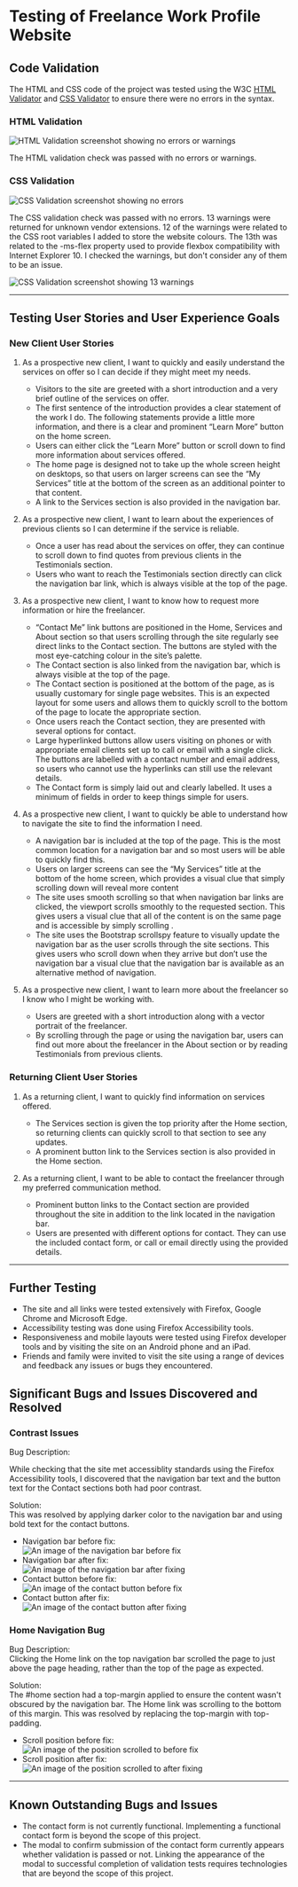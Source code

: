 # Testing of Freelance Work Profile Website

## Code Validation

The HTML and CSS code of the project was tested using the W3C [HTML Validator](https://validator.w3.org/nu/) and [CSS Validator](https://jigsaw.w3.org/css-validator/validator) to ensure there were no errors in the syntax. 

### HTML Validation

![HTML Validation screenshot showing no errors or warnings](documentation/testing-images/html-validation-pass.jpg)

The HTML validation check was passed with no errors or warnings.

### CSS Validation

![CSS Validation screenshot showing no errors](documentation/testing-images/css-validation-pass.jpg)

The CSS validation check was passed with no errors. 13 warnings were returned for unknown vendor extensions. 12 of the warnings were related to the CSS root variables I added to store the website colours. The 13th was related to the -ms-flex property used to provide flexbox compatibility with Internet Explorer 10. I checked the warnings, but don't consider any of them to be an issue.

![CSS Validation screenshot showing 13 warnings](documentation/testing-images/css-validation-warnings.jpg)

***

## Testing User Stories and User Experience Goals

### New Client User Stories

1. As a prospective new client, I want to quickly and easily understand the services on offer so I can decide if they might meet my needs.

    * Visitors to the site are greeted with a short introduction and a very brief outline of the services on offer.
    * The first sentence of the introduction provides a clear statement of the work I do. The following statements provide a little more information, and there is a clear and prominent “Learn More” button on the home screen.
    * Users can either click the “Learn More” button or scroll down to find more information about services offered.
    * The home page is designed not to take up the whole screen height on desktops, so that users on larger screens can see the “My Services” title at the bottom of the screen as an additional pointer to that content.
    * A link to the Services section is also provided in the navigation bar. 
2. As a prospective new client, I want to learn about the experiences of previous clients so I can determine if the service is reliable.

    * Once a user has read about the services on offer, they can continue to scroll down to find quotes from previous clients in the Testimonials section.
    * Users who want to reach the Testimonials section directly can click the navigation bar link, which is always visible at the top of the page.
3. As a prospective new client, I want to know how to request more information or hire the freelancer.

    * “Contact Me” link buttons are positioned in the Home, Services and About section so that users scrolling through the site regularly see direct links to the Contact section. The buttons are styled with the most eye-catching colour in the site’s palette.
    * The Contact section is also linked from the navigation bar, which is always visible at the top of the page.
    * The Contact section is positioned at the bottom of the page, as is usually customary for single page websites. This is an expected layout for some users and allows them to quickly scroll to the bottom of the page to locate the appropriate section.
    * Once users reach the Contact section, they are presented with several options for contact. 
    * Large hyperlinked buttons allow users visiting on phones or with appropriate email clients set up to call or email with a single click. The buttons are labelled with a contact number and email address, so users who cannot use the hyperlinks can still use the relevant details.
    * The Contact form is simply laid out and clearly labelled. It uses a minimum of fields in order to keep things simple for users.
4. As a prospective new client, I want to quickly be able to understand how to navigate the site to find the information I need.

    * A navigation bar is included at the top of the page. This is the most common location for a navigation bar and so most users will be able to quickly find this.
    * Users on larger screens can see the “My Services” title at the bottom of the home screen, which provides a visual clue that simply scrolling down will reveal more content
    * The site uses smooth scrolling so that when navigation bar links are clicked, the viewport scrolls smoothly to the requested section. This gives users a visual clue that all of the content is on the same page and is accessible by simply scrolling .
    * The site uses the Bootstrap scrollspy feature to visually update the navigation bar as the user scrolls through the site sections. This gives users who scroll down when they arrive but don’t use the navigation bar a visual clue that the navigation bar is available as an alternative method of navigation.
5. As a prospective new client, I want to learn more about the freelancer so I know who I might be working with.

    * Users are greeted with a short introduction along with a vector portrait of the freelancer. 
    * By scrolling through the page or using the navigation bar, users can find out more about the freelancer in the About section or by reading Testimonials from previous clients.

### Returning Client User Stories

1. As a returning client, I want to quickly find information on services offered.

    * The Services section is given the top priority after the Home section, so returning clients can quickly scroll to that section to see any updates.
    * A prominent button link to the Services section is also provided in the Home section.
2. As a returning client, I want to be able to contact the freelancer through my preferred communication method.

    * Prominent button links to the Contact section are provided throughout the site in addition to the link located in the navigation bar.
    * Users are presented with different options for contact. They can use the included contact form, or call or email directly using the provided details.

***

## Further Testing

* The site and all links were tested extensively with Firefox, Google Chrome and Microsoft Edge.
* Accessibility testing was done using Firefox Accessibility tools.
* Responsiveness and mobile layouts were tested using Firefox developer tools and by visiting the site on an Android phone and an iPad.
* Friends and family were invited to visit the site using a range of devices and feedback any issues or bugs they encountered.

## Significant Bugs and Issues Discovered and Resolved

### Contrast Issues

Bug Description:  

While checking that the site met accessiblity standards using the Firefox Accessibility tools, I discovered that the navigation bar text and the button text for the Contact sections both had poor contrast. 

Solution:  
This was resolved by applying darker color to the navigation bar and using bold text for the contact buttons.

* Navigation bar before fix:  
![An image of the navigation bar before fix](documentation/testing-images/navbar-contrast-issue.jpg)
* Navigation bar after fix:  
![An image of the navigation bar after fixing](documentation/testing-images/navbar-contrast-fixed.jpg)
* Contact button before fix:  
![An image of the contact button before fix](documentation/testing-images/button-contrast-issue.jpg)
* Contact button after fix:  
![An image of the contact button after fixing](documentation/testing-images/button-contrast-fixed.jpg)

### Home Navigation Bug

Bug Description:  
Clicking the Home link on the top navigation bar scrolled the page to just above the page heading, rather than the top of the page as expected.

Solution:  
The #home section had a top-margin applied to ensure the content wasn't obscured by the navigation bar. The Home link was scrolling to the bottom of this margin. This was resolved by replacing the top-margin with top-padding.

* Scroll position before fix:  
![An image of the position scrolled to before fix](documentation/testing-images/nav-bug.jpg)
* Scroll position after fix:  
![An image of the position scrolled to after fixing](documentation/testing-images/nav-fixed.jpg)

***

## Known Outstanding Bugs and Issues

* The contact form is not currently functional. Implementing a functional contact form is beyond the scope of this project.
* The modal to confirm submission of the contact form currently appears whether validation is passed or not. Linking the appearance of the modal to successful completion of validation tests requires technologies that are beyond the scope of this project.